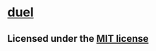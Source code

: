 # [duel][1]
## Licensed under the [MIT license][2]

  [1]: http://duelengine.org
  [2]: http://duelengine.org/license.txt
